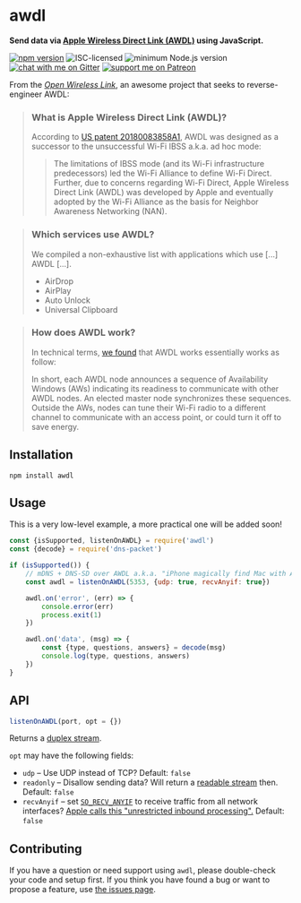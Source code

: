 # awdl

**Send data via [Apple Wireless Direct Link (AWDL)](https://owlink.org/wiki/#what-is-apple-wireless-direct-link-awdl) using JavaScript.**

[![npm version](https://img.shields.io/npm/v/awdl.svg)](https://www.npmjs.com/package/awdl)
![ISC-licensed](https://img.shields.io/github/license/derhuerst/node-awdl.svg)
![minimum Node.js version](https://img.shields.io/node/v/awdl.svg)
[![chat with me on Gitter](https://img.shields.io/badge/chat%20with%20me-on%20gitter-512e92.svg)](https://gitter.im/derhuerst)
[![support me on Patreon](https://img.shields.io/badge/support%20me-on%20patreon-fa7664.svg)](https://patreon.com/derhuerst)

From the [*Open Wireless Link*](https://owlink.org/), an awesome project that seeks to reverse-engineer AWDL:

> ### What is Apple Wireless Direct Link (AWDL)?
>
> According to [US patent 20180083858A1](https://patents.google.com/patent/US20180083858A1/en), AWDL was designed as a successor to the unsuccessful Wi-Fi IBSS a.k.a. ad hoc mode:
>
>> The limitations of IBSS mode (and its Wi-Fi infrastructure predecessors) led the Wi-Fi Alliance to define Wi-Fi Direct. Further, due to concerns regarding Wi-Fi Direct, Apple Wireless Direct Link (AWDL) was developed by Apple and eventually adopted by the Wi-Fi Alliance as the basis for Neighbor Awareness Networking (NAN).

> ### Which services use AWDL?
>
> We compiled a non-exhaustive list with applications which use [...] AWDL [...].
>
> - AirDrop
> - AirPlay
> - Auto Unlock
> - Universal Clipboard

> ### How does AWDL work?
>
> In technical terms, [we found](https://owlink.org/publications/) that AWDL works essentially works as follow:
>
> In short, each AWDL node announces a sequence of Availability Windows (AWs) indicating its readiness to communicate with other AWDL nodes. An elected master node synchronizes these sequences. Outside the AWs, nodes can tune their Wi-Fi radio to a different channel to communicate with an access point, or could turn it off to save energy.


## Installation

```shell
npm install awdl
```


## Usage

This is a very low-level example, a more practical one will be added soon!

```js
const {isSupported, listenOnAWDL} = require('awdl')
const {decode} = require('dns-packet')

if (isSupported()) {
	// mDNS + DNS-SD over AWDL a.k.a. "iPhone magically find Mac with AirDrop"
	const awdl = listenOnAWDL(5353, {udp: true, recvAnyif: true})

	awdl.on('error', (err) => {
		console.error(err)
		process.exit(1)
	})

	awdl.on('data', (msg) => {
		const {type, questions, answers} = decode(msg)
		console.log(type, questions, answers)
	})
}
```


## API

```js
listenOnAWDL(port, opt = {})
```

Returns a [duplex stream](https://nodejs.org/api/stream.html#stream_class_stream_duplex).

`opt` may have the following fields:
- `udp` – Use UDP instead of TCP? Default: `false`
- `readonly` – Disallow sending data? Will return a [readable stream](https://nodejs.org/api/stream.html#stream_readable_streams) then. Default: `false`
- `recvAnyif` – set [`SO_RECV_ANYIF`]() to receive traffic from all network interfaces? [Apple calls this "unrestricted inbound processing".](https://www.google.com/search?hl=en&q=SO_RECV_ANYIF) Default: `false`


## Contributing

If you have a question or need support using `awdl`, please double-check your code and setup first. If you think you have found a bug or want to propose a feature, use [the issues page](https://github.com/derhuerst/node-awdl/issues).
